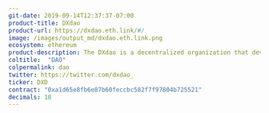 ```yaml
---
git-date: 2019-09-14T12:37:37-07:00
product-title: DXdao
product-url: https://dxdao.eth.link/#/
image: /images/output_md/dxdao.eth.link.png
ecosystem: ethereum
product-description: The DXdao is a decentralized organization that develops, governs, and grows DeFi protocols and products, owned and operated by the community.
coltitle:  "DAO"
colpermalink: dao
twitter: https://twitter.com/dxdao_
ticker: DXD
contract: "0xa1d65e8fb6e87b60feccbc582f7f97804b725521"
decimals: 18
---
```

